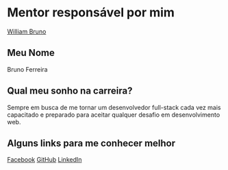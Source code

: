 # Mentor responsável por mim

[William Bruno](/profiles/mentors/profiles/william_bruno.md)

## Meu Nome

Bruno Ferreira

## Qual meu sonho na carreira?

Sempre em busca de me tornar um desenvolvedor full-stack cada vez mais capacitado e preparado para aceitar qualquer desafio em desenvolvimento web.

## Alguns links para me conhecer melhor

[Facebook](https://www.facebook.com/fsbrunoferreira)
[GitHub](https://github.com/brunoferreiras)
[LinkedIn](https://www.linkedin.com/in/bruno-ferreira-91547310b)

